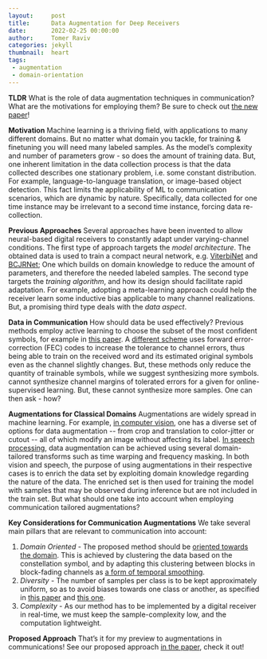 ```yaml
---
layout:     post
title:      Data Augmentation for Deep Receivers
date:       2022-02-25 00:00:00
author:     Tomer Raviv
categories: jekyll
thumbnail:  heart
tags:
 - augmentation
 - domain-orientation
---
```


**TLDR** What is the role of data augmentation techniques in communication? What are the motivations for employing them? Be sure to check out [the new paper][1]!

**Motivation** Machine learning is a thriving field, with applications to many different domains. But no matter what domain you tackle, for training & finetuning you will need many labeled samples. As the model’s complexity and number of parameters grow - so does the amount of training data. But, one inherent limitation in the data collection process is that the data collected describes one stationary problem, i.e. some constant distribution. For example, language-to-language translation, or image-based object detection. This fact limits the applicability of ML to communication scenarios, which are dynamic by nature. Specifically, data collected for one time instance may be irrelevant to a second time instance, forcing data re-collection.

**Previous Approaches** Several approaches have been invented to allow neural-based digital receivers to constantly adapt under varying-channel conditions. The first type of approach targets the *model architecture*. The obtained data is used to train a compact neural network, e.g. [ViterbiNet][2] and [BCJRNet][3]; One which builds on domain knowledge to reduce the amount of parameters, and therefore the needed labeled samples. The second type targets the *training algorithm*, and how its design should facilitate rapid adaptation. For example, adopting a meta-learning approach could help the receiver learn some inductive bias applicable to many channel realizations. But, a promising third type deals with the *data aspect*.

**Data in Communication** How should data be used effectively? Previous methods employ active learning to choose the subset of the most confident symbols, for example in [this paper][4]. A [different scheme][2] uses forward error-correction (FEC) codes to increase the tolerance to channel errors, thus being able to train on the received word and its estimated original symbols even as the channel slightly changes. But, these methods only reduce the quantity of trainable symbols, while we suggest synthesizing more symbols.  cannot synthesize channel margins of tolerated errors for a given for online-supervised learning. But, these cannot synthesize more samples. One can then ask - how?

**Augmentations for Classical Domains** Augmentations are widely spread in machine learning. For example, [in computer vision][5], one has a diverse set of options for data augmentation -- from crop and translation to color-jitter or cutout -- all of which modify an image without affecting its label. [In speech processing][6], data augmentation can be achieved using several domain-tailored transforms such as time warping and frequency masking. In both vision and speech, the purpose of using augmentations in their respective cases is to enrich the data set by exploiting domain knowledge regarding the nature of the data. The enriched set is then used for training the model with samples that may be observed during inference but are not included in the train set. But what should one take into account when employing communication tailored augmentations?

**Key Considerations for Communication Augmentations** We take several main pillars that are relevant to communication into account:
1. *Domain Oriented* - The proposed method should be [oriented towards the domain][7]. This is achieved by clustering the data based on the constellation symbol, and by adapting this clustering between blocks in block-fading channels as [a form of temporal smoothing][8].
2. *Diversity* - The number of samples per class is to be kept approximately uniform, so as to avoid biases towards one class or another, as specified in [this paper][9] and [this one][4].
3. *Complexity* - As our method has to be implemented by a digital receiver in real-time, we must keep the sample-complexity low, and the computation lightweight. 

**Proposed Approach** That’s it for my preview to augmentations in communications! See our proposed approach [in the paper][1], check it out!

[1]: https://github.com/tomerraviv95/data-augmentations-receivers

[2]: https://arxiv.org/abs/1905.10750

[3]: https://arxiv.org/abs/2002.00758

[4]: https://github.com/yoavchoen/Symbol-Level-Online-Training

[5]: https://arxiv.org/abs/2004.14990

[6]: https://arxiv.org/abs/1904.08779

[7]: https://epubs.siam.org/doi/pdf/10.1137/1.9781611974973.24

[8]: https://arxiv.org/abs/2012.01287

[9]: https://arxiv.org/abs/1906.02778
